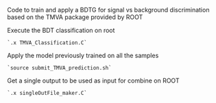Code to train and apply a BDTG for signal vs background discrimination based on the TMVA package provided by ROOT

Execute the BDT classification on root

	`.x TMVA_Classification.C`


Apply the model previously trained on all the samples

	`source submit_TMVA_prediction.sh`


Get a single output to be used as input for combine on ROOT

	`.x singleOutFile_maker.C`

